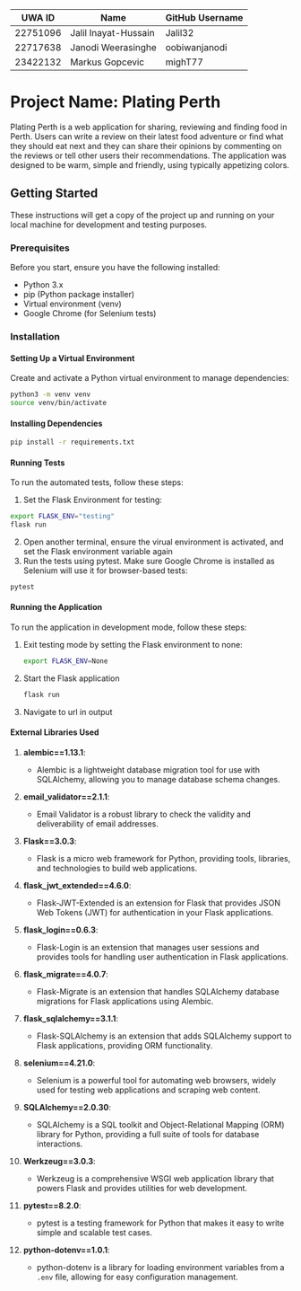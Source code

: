 | UWA ID   | Name           | GitHub Username |
|----------|----------------|-----------------|
| 22751096  | Jalil Inayat-Hussain    | Jalil32     |
| 22717638  | Janodi Weerasinghe    | oobiwanjanodi       |
| 23422132  | Markus Gopcevic | mighT77 |

# Project Name: Plating Perth

Plating Perth is a web application for sharing, reviewing and finding food in Perth. Users can write a review on their latest food adventure or find what they should eat next and they can share their opinions by commenting on the reviews or tell other users their recommendations. The application was designed to be warm, simple and friendly, using typically appetizing colors.  

## Getting Started

These instructions will get a copy of the project up and running on your local machine for development and testing purposes.

### Prerequisites

Before you start, ensure you have the following installed:
- Python 3.x
- pip (Python package installer)
- Virtual environment (venv)
- Google Chrome (for Selenium tests)

### Installation

#### Setting Up a Virtual Environment

Create and activate a Python virtual environment to manage dependencies:

```bash
python3 -m venv venv
source venv/bin/activate
```

#### Installing Dependencies
```bash
pip install -r requirements.txt
```

#### Running Tests
To run the automated tests, follow these steps:
1. Set the Flask Environment for testing:
  ```bash
  export FLASK_ENV="testing"
  flask run
  ```
2. Open another terminal, ensure the virual environment is activated, and set the Flask environment variable again
3. Run the tests using pytest. Make sure Google Chrome is installed as Selenium will use it for browser-based tests:
  ```bash
  pytest
  ```
#### Running the Application
To run the application in development mode, follow these steps:
1. Exit testing mode by setting the Flask environment to none:
   ```bash
   export FLASK_ENV=None
   ```
2. Start the Flask application
   ```bash
   flask run
   ```
3. Navigate to url in output

#### External Libraries Used

1. **alembic==1.13.1**:
   - Alembic is a lightweight database migration tool for use with SQLAlchemy, allowing you to manage database schema changes.

2. **email_validator==2.1.1**:
   - Email Validator is a robust library to check the validity and deliverability of email addresses.

3. **Flask==3.0.3**:
   - Flask is a micro web framework for Python, providing tools, libraries, and technologies to build web applications.

4. **flask_jwt_extended==4.6.0**:
   - Flask-JWT-Extended is an extension for Flask that provides JSON Web Tokens (JWT) for authentication in your Flask applications.

5. **flask_login==0.6.3**:
   - Flask-Login is an extension that manages user sessions and provides tools for handling user authentication in Flask applications.

6. **flask_migrate==4.0.7**:
   - Flask-Migrate is an extension that handles SQLAlchemy database migrations for Flask applications using Alembic.

7. **flask_sqlalchemy==3.1.1**:
   - Flask-SQLAlchemy is an extension that adds SQLAlchemy support to Flask applications, providing ORM functionality.

8. **selenium==4.21.0**:
   - Selenium is a powerful tool for automating web browsers, widely used for testing web applications and scraping web content.

9. **SQLAlchemy==2.0.30**:
   - SQLAlchemy is a SQL toolkit and Object-Relational Mapping (ORM) library for Python, providing a full suite of tools for database interactions.

10. **Werkzeug==3.0.3**:
    - Werkzeug is a comprehensive WSGI web application library that powers Flask and provides utilities for web development.

11. **pytest==8.2.0**:
    - pytest is a testing framework for Python that makes it easy to write simple and scalable test cases.

12. **python-dotenv==1.0.1**:
    - python-dotenv is a library for loading environment variables from a `.env` file, allowing for easy configuration management.

   
